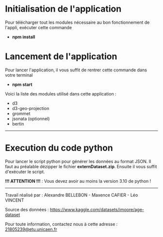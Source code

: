 
# Initialisation de l'application

  Pour télécharger tout les modules nécessaire au bon fonctionnement de l'appli, exécuter cette commande 
- **npm install**

# Lancement de l'application

Pour lancer l'application, il vous suffit de rentrer cette commande dans votre terminal
- **npm start** 

Voici la liste des modules utilisé dans cette application : 

- d3
- d3-geo-projection
- grommet
- jsonata (optionnel) 
- bertin

----

# Execution du code python

Pour lancer le script python pour générer les données au format JSON. Il faut au préalable dézipper le fichier **externDataset.zip**. Ensuite il vous suffit d'exécuter le script.

**!!! ATTENTION !!!** : Vous devez avoir au moins la version 3.10 de python ! 

----

Travail réalisé par : Alexandre BELLEBON - Maxence CAFIER - Léo VINCENT

Source des données : https://www.kaggle.com/datasets/imoore/age-dataset

Pour toute information, contactez nous à cette adresse : 21805239@etu.unicaen.fr 
